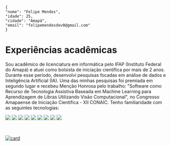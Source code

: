 ```
{ 
"nome": "Felipe Mendes",
"idade": 25,
"cidade": "Amapá",
"email": "felipemendesdev0@gmail.com"
}
```
# Experiências acadêmicas
<p>
Sou acadêmico de licenciatura em informática pelo IFAP (Instituto Federal do Amapá) e atuei como bolsista de iniciação científica por mais de 2 anos. Durante esse período, desenvolvi pesquisas focadas em análise de dados e Inteligência Artificial (IA). Uma das minhas pesquisas foi premiada em segundo lugar e recebeu Menção Honrosa pelo trabalho: "Software como Recurso de Tecnologia Assistiva Baseada em Machine Learning para Aprendizagem de Libras Utilizando Visão Computacional", no Congresso Amapaense de Iniciação Científica - XII CONAIC.
Tenho familiaridade com as seguintes tecnologias:
</p>
<p>
<img src="https://img.shields.io/badge/Django-092E20?style=for-the-badge&logo=django&logoColor=white"/>
<img src="https://img.shields.io/badge/Python-3776AB?style=for-the-badge&logo=python&logoColor=white"/>
<img src="https://img.shields.io/badge/R-276DC3?style=for-the-badge&logo=r&logoColor=white"/>
<img src="https://img.shields.io/badge/Java-ED8B00?style=for-the-badge&logo=java&logoColor=white"/>
<img src= "https://img.shields.io/badge/SQLite-07405E?style=for-the-badge&logo=sqlite&logoColor=white"/>
<img src= "https://img.shields.io/badge/Git-E34F26?style=for-the-badge&logo=git&logoColor=white"/>
<img src= "https://img.shields.io/badge/Bootstrap-563D7C?style=for-the-badge&logo=bootstrap&logoColor=white)"/>
<img src= "https://img.shields.io/badge/HTML5-E34F26?style=for-the-badge&logo=html5&logoColor=white"/>
<img src= "https://img.shields.io/badge/GitHub-100000?style=for-the-badge&logo=github&logoColor=white"/>
</p>
<br>
<p>
<a href="https://github.com/anuraghazra/github-readme-stats">
  <img src="https://github-readme-stats.vercel.app/api?username=iuricode&theme=default" alt="card">
</a>
</p>

<!--
**felipemendescosta/felipemendescosta** is a ✨ _special_ ✨ repository because its `README.md` (this file) appears on your GitHub profile.

Here are some ideas to get you started:

- 🔭 I’m currently working on ...
- 🌱 I’m currently learning ...
- 👯 I’m looking to collaborate on ...
- 🤔 I’m looking for help with ...
- 💬 Ask me about ...
- 📫 How to reach me: ...
- 😄 Pronouns: ...
- ⚡ Fun fact: ...
-->
